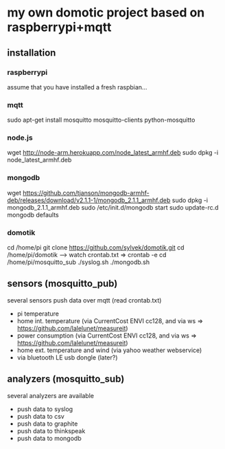 # my own domotic project based on raspberrypi+mqtt

## installation
### raspberrypi
assume that you have installed a fresh raspbian…

### mqtt
sudo apt-get install mosquitto mosquitto-clients python-mosquitto

### node.js
wget http://node-arm.herokuapp.com/node_latest_armhf.deb
sudo dpkg -i node_latest_armhf.deb

### mongodb
wget https://github.com/tjanson/mongodb-armhf-deb/releases/download/v2.1.1-1/mongodb_2.1.1_armhf.deb
sudo dpkg -i mongodb_2.1.1_armhf.deb
sudo /etc/init.d/mongodb start
sudo update-rc.d mongodb defaults

### domotik
cd /home/pi
git clone https://github.com/sylvek/domotik.git
cd /home/pi/domotik
--> watch crontab.txt => crontab -e
cd /home/pi/mosquitto_sub
./syslog.sh
./mongodb.sh

## sensors (mosquitto_pub)
several sensors push data over mqtt (read crontab.txt)
- pi temperature
- home int. temperature (via CurrentCost ENVI cc128, and via ws => https://github.com/lalelunet/measureit)
- power consumption (via CurrentCost ENVI cc128, and via ws => https://github.com/lalelunet/measureit)
- home ext. temperature and wind (via yahoo weather webservice)
- via bluetooth LE usb dongle (later?)

## analyzers (mosquitto_sub)
several analyzers are available
- push data to syslog
- push data to csv
- push data to graphite
- push data to thinkspeak
- push data to mongodb
